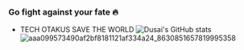 ### Go fight against your fate 🔥

- TECH OTAKUS SAVE THE WORLD
![Dusai's GitHub stats](https://github-readme-stats-git-masterrstaa-rickstaa.vercel.app/api?username=Sumalene&theme=tokyonight)
![aaa099573490af2bf8181121af334a24_8630851657819995358](https://github.com/Sumalene/Sumalene/assets/124686994/9b71d089-17a6-4309-a869-0f9b9ccaf655)



